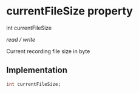 


# currentFileSize property







int currentFileSize
  
_<span class="feature">read / write</span>_



<p>Current recording file size in byte</p>



## Implementation

```dart
int currentFileSize;
```







